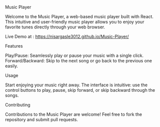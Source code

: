 Music Player

Welcome to the Music Player, a web-based music player built with React. This intuitive and user-friendly music player allows you to enjoy your favorite tunes directly through your web browser.

Live Demo at : https://nisargasle3012.github.io/Music-Player/

Features

Play/Pause: Seamlessly play or pause your music with a single click.
Forward/Backward: Skip to the next song or go back to the previous one easily.

Usage

Start enjoying your music right away. The interface is intuitive: use the control buttons to play, pause, skip forward, or skip backward through the songs.

Contributing

Contributions to the Music Player are welcome! Feel free to fork the repository and submit pull requests.

 
